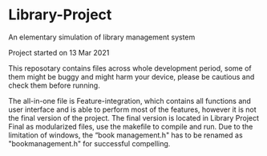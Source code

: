 # Library-Project
An elementary simulation of library management system

Project started on 13 Mar 2021

This reposotary contains files across whole development period, some of them might be buggy and might harm your device, please be cautious and check them before running.


The all-in-one file is Feature-integration, which contains all functions and user interface and is able to perform most of the features, however it is not the final version of the project. The final version is located in Library Project Final as modularized files, use the makefile to compile and run. Due to the limitation of windows, the “book management.h" has to be renamed as "bookmanagement.h" for successful compelling.
